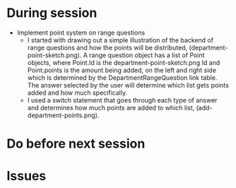 # During session
- Implement point system on range questions 
    * I started with drawing out a simple illustration of the backend of range questions and how the points will be distributed, (department-point-sketch.png). A range question object has a list of Point objects, where Point.Id is the department-point-sketch.png Id and Point.points is the amount being added, on the left and right side which is determined by the DepartmentRangeQuestion link table. The answer selected by the user will determine which list gets points added and how much specifically.
    * I used a switch statement that goes through each type of answer and determines how much points are added to which list, (add-department-points.png).

# Do before next session

# Issues
